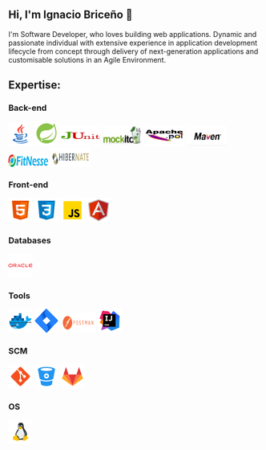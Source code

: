 ## Hi, I'm Ignacio Briceño 👋
I'm Software Developer, who loves building web applications. Dynamic and passionate individual with extensive experience in application development lifecycle from concept through delivery of next-generation applications and customisable solutions in an Agile Environment.

## Expertise:

### Back-end

<code><img src="https://github.com/estebanbri/estebanbri/blob/master/assets/java2.png"></code>
<code><img src="https://github.com/estebanbri/estebanbri/blob/master/assets/spring.png"></code>
<code><img width="80" height="40" src="https://github.com/estebanbri/estebanbri/blob/master/assets/junit.png"></code>
<code><img width="80" height="40" src="https://github.com/estebanbri/estebanbri/blob/master/assets/mockito.jpg"></code>
<code><img width="80" height="40" src="https://github.com/estebanbri/estebanbri/blob/master/assets/apache-poi.jpg"></code>
<code><img width="80" height="40" src="https://github.com/estebanbri/estebanbri/blob/master/assets/maven.jpg"></code>
<code><img width="80" height="25" src="https://github.com/estebanbri/estebanbri/blob/master/assets/fitnesse.jpg"></code>
<code><img width="80" height="40" src="https://github.com/estebanbri/estebanbri/blob/master/assets/hibernate.png"></code>

### Front-end

<code><img src="https://github.com/estebanbri/estebanbri/blob/master/assets/html.png"></code>
<code><img src="https://github.com/estebanbri/estebanbri/blob/master/assets/css3.png"></code>
<code><img src="https://github.com/estebanbri/estebanbri/blob/master/assets/js.png"></code>
<code><img src="https://github.com/estebanbri/estebanbri/blob/master/assets/angularjs.png"></code>


### Databases

<code><img src="https://github.com/estebanbri/estebanbri/blob/master/assets/oracle3.png"></code>

### Tools

<code><img src="https://github.com/estebanbri/estebanbri/blob/master/assets/docker.png"></code>
<code><img src="https://github.com/estebanbri/estebanbri/blob/master/assets/jira.png"></code>
<code><img width="70" height="40" src="https://github.com/estebanbri/estebanbri/blob/master/assets/postman.png"></code>
<code><img src="https://github.com/estebanbri/estebanbri/blob/master/assets/intellij.png"></code>

### SCM

<code><img src="https://github.com/estebanbri/estebanbri/blob/master/assets/git.png"></code>
<code><img src="https://github.com/estebanbri/estebanbri/blob/master/assets/bitbucket.png"></code>
<code><img src="https://github.com/estebanbri/estebanbri/blob/master/assets/gitlab.png"></code>

### OS

<code><img src="https://github.com/estebanbri/estebanbri/blob/master/assets/linux.png"></code>

